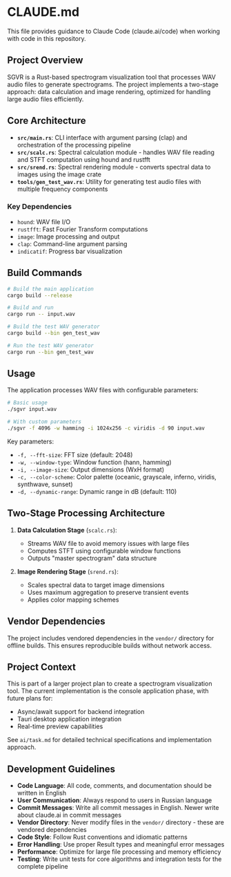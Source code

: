 # CLAUDE.md

This file provides guidance to Claude Code (claude.ai/code) when working with code in this repository.

## Project Overview

SGVR is a Rust-based spectrogram visualization tool that processes WAV audio files to generate spectrograms. The project implements a two-stage approach: data calculation and image rendering, optimized for handling large audio files efficiently.

## Core Architecture

- **`src/main.rs`**: CLI interface with argument parsing (clap) and orchestration of the processing pipeline
- **`src/scalc.rs`**: Spectral calculation module - handles WAV file reading and STFT computation using hound and rustfft
- **`src/srend.rs`**: Spectral rendering module - converts spectral data to images using the image crate
- **`tools/gen_test_wav.rs`**: Utility for generating test audio files with multiple frequency components

### Key Dependencies

- `hound`: WAV file I/O
- `rustfft`: Fast Fourier Transform computations
- `image`: Image processing and output
- `clap`: Command-line argument parsing
- `indicatif`: Progress bar visualization

## Build Commands

```bash
# Build the main application
cargo build --release

# Build and run
cargo run -- input.wav

# Build the test WAV generator
cargo build --bin gen_test_wav

# Run the test WAV generator
cargo run --bin gen_test_wav
```

## Usage

The application processes WAV files with configurable parameters:

```bash
# Basic usage
./sgvr input.wav

# With custom parameters
./sgvr -f 4096 -w hamming -i 1024x256 -c viridis -d 90 input.wav
```

Key parameters:

- `-f, --fft-size`: FFT size (default: 2048)
- `-w, --window-type`: Window function (hann, hamming)
- `-i, --image-size`: Output dimensions (WxH format)
- `-c, --color-scheme`: Color palette (oceanic, grayscale, inferno, viridis, synthwave, sunset)
- `-d, --dynamic-range`: Dynamic range in dB (default: 110)

## Two-Stage Processing Architecture

1. **Data Calculation Stage** (`scalc.rs`):
   - Streams WAV file to avoid memory issues with large files
   - Computes STFT using configurable window functions
   - Outputs "master spectrogram" data structure

2. **Image Rendering Stage** (`srend.rs`):
   - Scales spectral data to target image dimensions
   - Uses maximum aggregation to preserve transient events
   - Applies color mapping schemes

## Vendor Dependencies

The project includes vendored dependencies in the `vendor/` directory for offline builds. This ensures reproducible builds without network access.

## Project Context

This is part of a larger project plan to create a spectrogram visualization tool. The current implementation is the console application phase, with future plans for:

- Async/await support for backend integration
- Tauri desktop application integration
- Real-time preview capabilities

See `ai/task.md` for detailed technical specifications and implementation approach.

## Development Guidelines

- **Code Language**: All code, comments, and documentation should be written in English
- **User Communication**: Always respond to users in Russian language
- **Commit Messages**: Write all commit messages in English. Newer write about claude.ai in commit messages
- **Vendor Directory**: Never modify files in the `vendor/` directory - these are vendored dependencies
- **Code Style**: Follow Rust conventions and idiomatic patterns  
- **Error Handling**: Use proper Result types and meaningful error messages
- **Performance**: Optimize for large file processing and memory efficiency
- **Testing**: Write unit tests for core algorithms and integration tests for the complete pipeline
